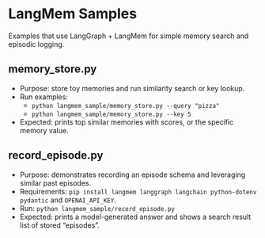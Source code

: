 # LangMem Samples

Examples that use LangGraph + LangMem for simple memory search and episodic logging.

## memory_store.py
- Purpose: store toy memories and run similarity search or key lookup.
- Run examples:
  - `python langmem_sample/memory_store.py --query "pizza"`
  - `python langmem_sample/memory_store.py --key 5`
- Expected: prints top similar memories with scores, or the specific memory value.

## record_episode.py
- Purpose: demonstrates recording an episode schema and leveraging similar past episodes.
- Requirements: `pip install langmem langgraph langchain python-dotenv pydantic` and `OPENAI_API_KEY`.
- Run: `python langmem_sample/record_episode.py`
- Expected: prints a model-generated answer and shows a search result list of stored “episodes”.

